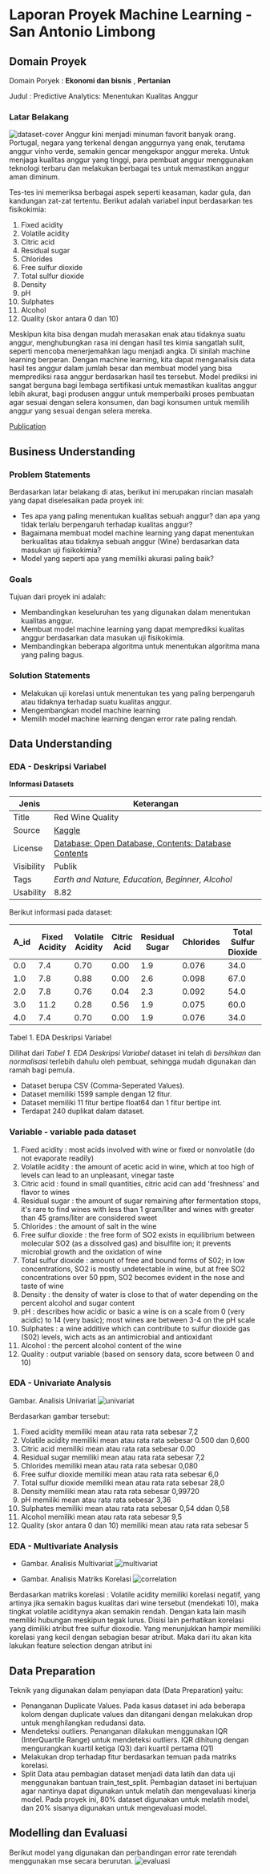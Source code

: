# Laporan Proyek Machine Learning - San Antonio Limbong
## Domain Proyek
Domain Poryek : **Ekonomi dan bisnis** , **Pertanian**

Judul : Predictive Analytics: Menentukan Kualitas Anggur

### Latar Belakang
![dataset-cover](https://github.com/user-attachments/assets/964f75c0-a8ca-4de5-8b4a-d5d329ef881c)
Anggur kini menjadi minuman favorit banyak orang. Portugal, negara yang terkenal dengan anggurnya yang enak, terutama anggur vinho verde, semakin gencar mengekspor anggur mereka. Untuk menjaga kualitas anggur yang tinggi, para pembuat anggur menggunakan teknologi terbaru dan melakukan berbagai tes untuk memastikan anggur aman diminum.

Tes-tes ini memeriksa berbagai aspek seperti keasaman, kadar gula, dan kandungan zat-zat tertentu. Berikut adalah variabel input berdasarkan tes fisikokimia:

1. Fixed acidity
2. Volatile acidity
3. Citric acid
4. Residual sugar
5. Chlorides
6. Free sulfur dioxide
7. Total sulfur dioxide
8. Density
9. pH
10. Sulphates
11. Alcohol
12. Quality (skor antara 0 dan 10)

Meskipun kita bisa dengan mudah merasakan enak atau tidaknya suatu anggur, menghubungkan rasa ini dengan hasil tes kimia sangatlah sulit, seperti mencoba menerjemahkan lagu menjadi angka. Di sinilah machine learning berperan. Dengan machine learning, kita dapat menganalisis data hasil tes anggur dalam jumlah besar dan membuat model yang bisa memprediksi rasa anggur berdasarkan hasil tes tersebut. Model prediksi ini sangat berguna bagi lembaga sertifikasi untuk memastikan kualitas anggur lebih akurat, bagi produsen anggur untuk memperbaiki proses pembuatan agar sesuai dengan selera konsumen, dan bagi konsumen untuk memilih anggur yang sesuai dengan selera mereka.

[Publication](https://archive.ics.uci.edu/dataset/186/wine+quality) 


## Business Understanding
### Problem Statements
Berdasarkan latar belakang di atas, berikut ini merupakan rincian masalah yang dapat diselesaikan pada proyek ini:
-  Tes apa yang paling menentukan kualitas sebuah anggur? dan apa yang tidak terlalu berpengaruh terhadap kualitas anggur?
-  Bagaimana membuat model machine learning yang dapat menentukan berkualitas atau tidaknya sebuah anggur (Wine) berdasarkan data masukan uji fisikokimia?
-  Model yang seperti apa yang memiliki akurasi paling baik?

### Goals
Tujuan dari proyek ini adalah:
- Membandingkan keseluruhan tes yang digunakan dalam menentukan kualitas anggur.
- Membuat model machine learning yang dapat memprediksi kualitas anggur berdasarkan data masukan uji fisikokimia.
- Membandingkan beberapa algoritma untuk menentukan algoritma mana yang paling bagus.

### Solution Statements
- Melakukan uji korelasi untuk menentukan tes yang paling berpengaruh atau tidaknya terhadap suatu kualitas anggur.
- Mengembangkan model machine learning
- Memilih model machine learning dengan error rate paling rendah.

## Data Understanding
### EDA - Deskripsi Variabel
**Informasi Datasets**


| Jenis | Keterangan |
| ------ | ------ |
| Title | Red Wine Quality |
| Source | [Kaggle](https://www.kaggle.com/datasets/uciml/red-wine-quality-cortez-et-al-2009) |
| License | [Database: Open Database, Contents: Database Contents](https://opendatacommons.org/licenses/dbcl/1-0/) |
| Visibility | Publik |
| Tags | _Earth and Nature, Education, Beginner, Alcohol_ |
| Usability | 8.82 |

Berikut informasi pada dataset: 

| A_id | Fixed Acidity | Volatile Acidity | Citric Acid | Residual Sugar | Chlorides | Total Sulfur Dioxide | Density | pH | Sulphates | Alcohol | Quality |
|------|---------------|------------------|-------------|----------------|-----------|----------------------|---------|----|-----------|---------|---------|
| 0.0  | 7.4           | 0.70             | 0.00        | 1.9            | 0.076     | 34.0                 | 0.9978  | 3.51 | 0.56      | 9.4     | 5       |
| 1.0  | 7.8           | 0.88             | 0.00        | 2.6            | 0.098     | 67.0                 | 0.9968  | 3.20 | 0.68      | 9.8     | 5       |
| 2.0  | 7.8           | 0.76             | 0.04        | 2.3            | 0.092     | 54.0                 | 0.9970  | 3.26 | 0.65      | 9.8     | 5       |
| 3.0  | 11.2          | 0.28             | 0.56        | 1.9            | 0.075     | 60.0                 | 0.9980  | 3.16 | 0.58      | 9.8     | 6       |
| 4.0  | 7.4           | 0.70             | 0.00        | 1.9            | 0.076     | 34.0                 | 0.9978  | 3.51 | 0.56      | 9.4     |         |


Tabel 1. EDA Deskripsi Variabel

Dilihat dari _Tabel 1. EDA Deskripsi Variabel_ dataset ini telah di *bersihkan* dan *normalisasi* terlebih dahulu oleh pembuat, sehingga mudah digunakan dan ramah bagi pemula. 
- Dataset berupa CSV (Comma-Seperated Values).
- Dataset memiliki 1599 sample dengan 12 fitur.
- Dataset memiliki 11 fitur bertipe float64 dan 1 fitur bertipe int.
- Terdapat 240 duplikat dalam dataset.

### Variable - variable pada dataset
1. Fixed acidity : most acids involved with wine or fixed or nonvolatile (do not evaporate readily)
2. Volatile acidity : the amount of acetic acid in wine, which at too high of levels can lead to an unpleasant, vinegar taste
3. Citric acid : found in small quantities, citric acid can add 'freshness' and flavor to wines
4. Residual sugar : the amount of sugar remaining after fermentation stops, it's rare to find wines with less than 1 gram/liter and wines with greater than 45 grams/liter are considered sweet
5. Chlorides : the amount of salt in the wine
6. Free sulfur dioxide : the free form of SO2 exists in equilibrium between molecular SO2 (as a dissolved gas) and bisulfite ion; it prevents microbial growth and the oxidation of wine
7. Total sulfur dioxide : amount of free and bound forms of S02; in low concentrations, SO2 is mostly undetectable in wine, but at free SO2 concentrations over 50 ppm, SO2 becomes evident in the nose and taste of wine
8. Density : the density of water is close to that of water depending on the percent alcohol and sugar content
9. pH : describes how acidic or basic a wine is on a scale from 0 (very acidic) to 14 (very basic); most wines are between 3-4 on the pH scale
10. Sulphates : a wine additive which can contribute to sulfur dioxide gas (S02) levels, wich acts as an antimicrobial and antioxidant
11. Alcohol : the percent alcohol content of the wine
12. Quality : output variable (based on sensory data, score between 0 and 10)


### EDA - Univariate Analysis
Gambar. Analisis Univariat
![univariat](https://github.com/user-attachments/assets/b537f1bb-d47f-47b7-8bdd-7f9509967914)

Berdasarkan gambar tersebut:
1. Fixed acidity memiliki mean atau rata rata sebesar 7,2
2. Volatile acidity memiliki mean atau rata rata sebesar 0.500 dan 0,600
3. Citric acid memiliki mean atau rata rata sebesar 0.00
4. Residual sugar memiliki mean atau rata rata sebesar 7,2
5. Chlorides memiliki mean atau rata rata sebesar 0,080
6. Free sulfur dioxide memiliki mean atau rata rata sebesar 6,0
7. Total sulfur dioxide memiliki mean atau rata rata sebesar 28,0
8. Density memiliki mean atau rata rata sebesar 0,99720
9. pH memiliki mean atau rata rata sebesar 3,36
10. Sulphates memiliki mean atau rata rata sebesar 0,54 ddan 0,58
11. Alcohol memiliki mean atau rata rata sebesar 9,5
12. Quality (skor antara 0 dan 10) memiliki mean atau rata rata sebesar 5

### EDA - Multivariate Analysis
- Gambar. Analisis Multivariat
![multivariat](https://github.com/user-attachments/assets/3a6691b7-0e8c-4ff5-aa16-0109d2b96199)

- Gambar. Analisis Matriks Korelasi
![correlation](https://github.com/user-attachments/assets/efc5f85a-a5c5-4323-af5e-f782ca752f8f)

Berdasarkan matriks korelasi :
Volatile acidity memiliki korelasi negatif, yang artinya jika semakin bagus kualitas dari wine tersebut (mendekati 10), maka tingkat volatile aciditynya akan semakin rendah. Dengan kata lain masih memiliki hubungan meskipun tegak lurus. Disisi lain perhatikan korelasi yang dimiliki atribut free sulfur dioxodie. Yang menunjukkan hampir memiliki korelasi yang kecil dengan sebagian besar atribut. Maka dari itu akan kita lakukan feature selection dengan atribut ini



## Data Preparation

Teknik yang digunakan dalam penyiapan data (Data Preparation) yaitu:
- Penanganan Duplicate Values. Pada kasus dataset ini ada beberapa kolom dengan duplicate values dan ditangani dengan melakukan drop untuk menghilangkan redudansi data.
- Mendeteksi outliers. Penanganan dilakukan menggunakan IQR (InterQuartile Range) untuk mendeteksi outliers. IQR dihitung dengan mengurangkan kuartil ketiga (Q3) dari kuartil pertama (Q1)
- Melakukan drop terhadap fitur berdasarkan temuan pada matriks korelasi.
- Split Data atau pembagian dataset menjadi data latih dan data uji menggunakan bantuan train_test_split. Pembagian dataset ini bertujuan agar nantinya dapat digunakan untuk melatih dan mengevaluasi kinerja model. Pada proyek ini, 80% dataset digunakan untuk melatih model, dan 20% sisanya digunakan untuk mengevaluasi model.


## Modelling dan Evaluasi
Berikut model yang digunakan dan perbandingan error rate terendah menggunakan mse secara berurutan.
![evaluasi](https://github.com/user-attachments/assets/730b0be9-3266-4ffa-b0f7-460e2c9a4406)

